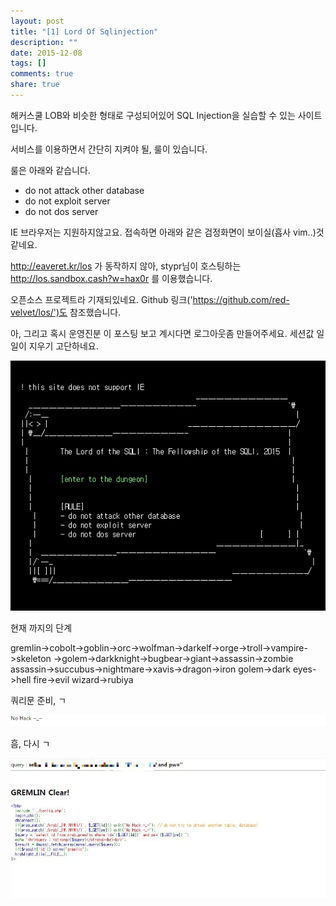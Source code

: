 ```yaml
---
layout: post
title: "[1] Lord Of Sqlinjection"
description: ""
date: 2015-12-08
tags: []
comments: true
share: true
---
```


해커스쿨 LOB와 비슷한 형태로 구성되어있어 SQL Injection을 실습할 수 있는 사이트입니다.

  

서비스를 이용하면서 간단히 지켜야 될, 룰이 있습니다.

룰은 아래와 같습니다.

  * do not attack other database
  * do not exploit server
  * do not dos server

  

IE 브라우저는 지원하지않고요. 접속하면 아래와 같은 검정화면이 보이실(흡사 vim..)것같네요.

http://eaveret.kr/los 가 동작하지 않아, stypr님이 호스팅하는 http://los.sandbox.cash?w=hax0r
를 이용했습니다.

오픈소스 프로젝트라 기재되있네요. Github 링크('https://github.com/red-velvet/los/')도 참조했습니다.

아, 그리고 혹시 운영진분 이 포스팅 보고 계시다면 로그아웃좀 만들어주세요. 세션값 일일이 지우기 고단하네요.

  

![](/assets/images/posts/413/26109C4E56668FEF1A9BC7.PNG)

  

  

현재 까지의 단계

gremlin->cobolt->goblin->orc->wolfman->darkelf->orge->troll->vampire->skeleton
->golem->darkknight->bugbear->giant->assassin->zombie
assassin->succubus->nightmare->xavis->dragon->iron golem->dark eyes->hell
fire->evil wizard->rubiya

  

쿼리문 준비, ㄱ

![](/assets/images/posts/413/2351304E5666A00F2B0461.PNG)

흠, 다시 ㄱ  

  

![](/assets/images/posts/413/2431614756669FD4373D68.JPEG)

  

  

  

